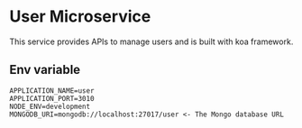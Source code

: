 # User Microservice

This service provides APIs to manage users and is built with koa framework.

## Env variable

```
APPLICATION_NAME=user
APPLICATION_PORT=3010
NODE_ENV=development
MONGODB_URI=mongodb://localhost:27017/user <- The Mongo database URL
```


